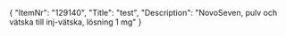 {
  "ItemNr": "129140",
  "Title": "test",
  "Description": "NovoSeven, pulv och vätska till inj-vätska, lösning 1 mg"
}